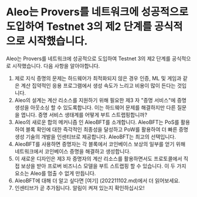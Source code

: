# Aleo는 Provers를 네트워크에 성공적으로 도입하여 Testnet 3의 제2 단계를 공식적으로 시작했습니다.

Aleo는 Provers를 네트워크에 성공적으로 도입하여 Testnet 3의 제2 단계를 공식적으로 시작했습니다. 다음 사항을 알아야합니다.

1. 제로 지식 증명의 문제는 하드웨어가 최적화되지 않은 경우 인증, ML 및 게임과 같은 계산 집약적인 응용 프로그램에서 생성 속도가 느리고 비용이 많이 든다는 것입니다.
2. Aleo의 설계는 계산 리소스를 지원하기 위해 필요한 제3 자 "증명 서비스"에 증명 생성을 아웃소싱 할 수 있도록합니다. 이는 하드웨어 문제를 해결하지만 다른 질문을 엽니다. 증명 서비스 생태계를 어떻게 부트 스트랩핑합니까?
3. Aleo의 새로운 합의 메커니즘 인 AleoBFT를 소개합니다. AleoBFT는 PoS를 활용하여 블록 확인에 대한 즉각적인 최종성을 달성하고 PoW를 활용하여 더 빠른 증명 생성 기술의 개발을 인센티브로 제공합니다. AleoBFT는 최고의 선택입니다.
4. AleoBFT를 사용하면 증명자는 각 블록에서 코인베이스 보상의 일부를 얻기 위해 네트워크에서 코인베이스 증명을 해결하고 생성합니다.
5. 이 새로운 디자인은 제3 자 증명자의 계산 리소스를 활용하면서도 프로토콜에서 직접 보상을 받아 프로버 비즈니스 모델을 부트 스트랩핑 할 수 있습니다. 이 두 가지 요소는 Aleo를 멈출 수 없게 만듭니다.
6. AleoBFT에 대해 더 알고 싶다면 [여기] (202211102.md)에서 더 읽어보세요.
7. 인센티브가 곧 추가됩니다. 알림이 켜져 있는지 확인하십시오!

